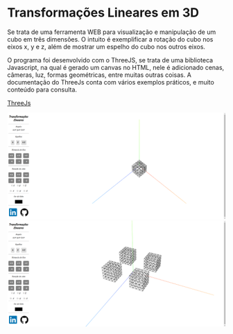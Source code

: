 # Transformações Lineares em 3D
Se trata de uma ferramenta WEB para visualização e manipulação de um cubo em três dimensões.
O intuito é exemplificar a rotação do cubo nos eixos x, y e z, além de mostrar um espelho do cubo nos outros eixos.

O programa foi desenvolvido com o ThreeJS, se trata de uma biblioteca Javascript, na qual é gerado um canvas no HTML, nele é adicionado cenas, câmeras, luz, formas geométricas, entre muitas outras coisas. A documentação do ThreeJs conta com vários exemplos práticos, e muito conteúdo para consulta.

<a href="https://threejs.org/">ThreeJs</a>

<img src="img/snap1.png" title="FVCproductions" alt="FVCproductions">
<img src="img/snap2.png" title="FVCproductions" alt="FVCproductions">